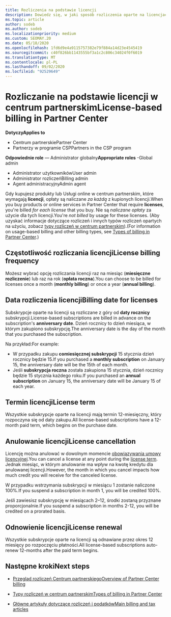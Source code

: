 ```yaml
---
title: Rozliczenia na podstawie licencji
description: Dowiedz się, w jaki sposób rozliczenia oparte na licencjach różnią się od rozliczeń opartych na użyciu w centrum partnerskim, w tym w jaki sposób opłaty są naliczane według licencji (nie za
ms.topic: article
author: sodeb
ms.author: sodeb
ms.localizationpriority: medium
ms.custom: SEOMAY.20
ms.date: 05/18/2020
ms.openlocfilehash: 1fd6d9e4a9115757382e79f884a14d23e4545419
ms.sourcegitcommit: c40f826bb1143555bf3a1c2c806c34024f0f6019
ms.translationtype: MT
ms.contentlocale: pl-PL
ms.lasthandoff: 09/02/2020
ms.locfileid: "92529649"
---
```

# <a name="license-based-billing-in-partner-center"></a><span data-ttu-id="ed0c3-103">Rozliczanie na podstawie licencji w centrum partnerskim</span><span class="sxs-lookup"><span data-stu-id="ed0c3-103">License-based billing in Partner Center</span></span>

<span data-ttu-id="ed0c3-104">**Dotyczy**</span><span class="sxs-lookup"><span data-stu-id="ed0c3-104">**Applies to**</span></span>

- <span data-ttu-id="ed0c3-105">Centrum partnerskie</span><span class="sxs-lookup"><span data-stu-id="ed0c3-105">Partner Center</span></span>
- <span data-ttu-id="ed0c3-106">Partnerzy w programie CSP</span><span class="sxs-lookup"><span data-stu-id="ed0c3-106">Partners in the CSP program</span></span>

<span data-ttu-id="ed0c3-107">**Odpowiednie role** — Administrator globalny</span><span class="sxs-lookup"><span data-stu-id="ed0c3-107">**Appropriate roles** -Global admin</span></span>
- <span data-ttu-id="ed0c3-108">Administrator użytkowników</span><span class="sxs-lookup"><span data-stu-id="ed0c3-108">User admin</span></span>
- <span data-ttu-id="ed0c3-109">Administrator rozliczeń</span><span class="sxs-lookup"><span data-stu-id="ed0c3-109">Billing admin</span></span>
- <span data-ttu-id="ed0c3-110">Agent administracyjny</span><span class="sxs-lookup"><span data-stu-id="ed0c3-110">Admin agent</span></span>

<span data-ttu-id="ed0c3-111">Gdy kupujesz produkty lub Usługi online w centrum partnerskim, które wymagają **licencji**, opłaty są naliczane *za każdą* z kupionych licencji.</span><span class="sxs-lookup"><span data-stu-id="ed0c3-111">When you buy products or online services in Partner Center that require **licenses**, you're billed *for each license* that you buy.</span></span> <span data-ttu-id="ed0c3-112">Nie są *naliczane opłaty* za użycie dla tych licencji.</span><span class="sxs-lookup"><span data-stu-id="ed0c3-112">You're *not billed* by usage for these licenses.</span></span> <span data-ttu-id="ed0c3-113">(Aby uzyskać informacje dotyczące rozliczeń i innych typów rozliczeń opartych na użyciu, zobacz [typy rozliczeń w centrum partnerskim](billing-different-types.md)).</span><span class="sxs-lookup"><span data-stu-id="ed0c3-113">(For information on usage-based billing and other billing types, see [Types of billing in Partner Center](billing-different-types.md).)</span></span>

## <a name="license-billing-frequency"></a><span data-ttu-id="ed0c3-114">Częstotliwość rozliczania licencji</span><span class="sxs-lookup"><span data-stu-id="ed0c3-114">License billing frequency</span></span>

<span data-ttu-id="ed0c3-115">Możesz wybrać opcję rozliczania licencji raz na miesiąc (**miesięczne rozliczenie**) lub raz na rok (**opłata roczna**).</span><span class="sxs-lookup"><span data-stu-id="ed0c3-115">You can choose to be billed for licenses once a month (**monthly billing**) or once a year (**annual billing**).</span></span> 

## <a name="billing-date-for-licenses"></a><span data-ttu-id="ed0c3-116">Data rozliczenia licencji</span><span class="sxs-lookup"><span data-stu-id="ed0c3-116">Billing date for licenses</span></span>

<span data-ttu-id="ed0c3-117">Subskrypcje oparte na licencji są rozliczane z góry od **daty rocznicy** subskrypcji.</span><span class="sxs-lookup"><span data-stu-id="ed0c3-117">License-based subscriptions are billed in advance on the subscription's **anniversary date**.</span></span> <span data-ttu-id="ed0c3-118">Dzień rocznicy to dzień miesiąca, w którym zakupiono subskrypcję.</span><span class="sxs-lookup"><span data-stu-id="ed0c3-118">The anniversary date is the day of the month that you purchased the subscription.</span></span>

<span data-ttu-id="ed0c3-119">Na przykład:</span><span class="sxs-lookup"><span data-stu-id="ed0c3-119">For example:</span></span>

- <span data-ttu-id="ed0c3-120">W przypadku zakupu **comiesięcznej subskrypcji** 15 stycznia dzień rocznicy będzie 15.</span><span class="sxs-lookup"><span data-stu-id="ed0c3-120">If you purchased a **monthly subscription** on January 15, the anniversary date will be the 15th of each month.</span></span>
- <span data-ttu-id="ed0c3-121">Jeśli **subskrypcja roczna** została zakupiona 15 stycznia, dzień rocznicy będzie 15 stycznia każdego roku.</span><span class="sxs-lookup"><span data-stu-id="ed0c3-121">If you purchased an **annual subscription** on January 15, the anniversary date will be January 15 of each year.</span></span>

## <a name="license-term"></a><span data-ttu-id="ed0c3-122">Termin licencji</span><span class="sxs-lookup"><span data-stu-id="ed0c3-122">License term</span></span>

<span data-ttu-id="ed0c3-123">Wszystkie subskrypcje oparte na licencji mają termin 12-miesięczny, który rozpoczyna się od daty zakupu.</span><span class="sxs-lookup"><span data-stu-id="ed0c3-123">All license-based subscriptions have a 12-month paid term, which begins on the purchase date.</span></span>

## <a name="license-cancellation"></a><span data-ttu-id="ed0c3-124">Anulowanie licencji</span><span class="sxs-lookup"><span data-stu-id="ed0c3-124">License cancellation</span></span>

<span data-ttu-id="ed0c3-125">Licencję można anulować w dowolnym momencie [obowiązywania umowy licencyjnej](#license-term).</span><span class="sxs-lookup"><span data-stu-id="ed0c3-125">You can cancel a license at any point during the [license term](#license-term).</span></span> <span data-ttu-id="ed0c3-126">Jednak miesiąc, w którym anulowanie ma wpływ na kwotę kredytu dla anulowanej licencji.</span><span class="sxs-lookup"><span data-stu-id="ed0c3-126">However, the month in which you cancel impacts how much credit you will receive for the canceled license.</span></span>

<span data-ttu-id="ed0c3-127">W przypadku wstrzymania subskrypcji w miesiącu 1 zostanie naliczone 100%.</span><span class="sxs-lookup"><span data-stu-id="ed0c3-127">If you suspend a subscription in month 1, you will be credited 100%.</span></span>

<span data-ttu-id="ed0c3-128">Jeśli zawiesisz subskrypcję w miesiącach 2–12, środki zostaną przyznane proporcjonalnie.</span><span class="sxs-lookup"><span data-stu-id="ed0c3-128">If you suspend a subscription in months 2-12, you will be credited on a prorated basis.</span></span>

## <a name="license-renewal"></a><span data-ttu-id="ed0c3-129">Odnowienie licencji</span><span class="sxs-lookup"><span data-stu-id="ed0c3-129">License renewal</span></span>

<span data-ttu-id="ed0c3-130">Wszystkie subskrypcje oparte na licencji są odnawiane przez okres 12 miesięcy po rozpoczęciu płatności.</span><span class="sxs-lookup"><span data-stu-id="ed0c3-130">All license-based subscriptions auto-renew 12-months after the paid term begins.</span></span>

## <a name="next-steps"></a><span data-ttu-id="ed0c3-131">Następne kroki</span><span class="sxs-lookup"><span data-stu-id="ed0c3-131">Next steps</span></span>

- [<span data-ttu-id="ed0c3-132">Przegląd rozliczeń Centrum partnerskiego</span><span class="sxs-lookup"><span data-stu-id="ed0c3-132">Overview of Partner Center billing</span></span>](billing-basics.md)

- [<span data-ttu-id="ed0c3-133">Typy rozliczeń w centrum partnerskim</span><span class="sxs-lookup"><span data-stu-id="ed0c3-133">Types of billing in Partner Center</span></span>](billing-different-types.md)

- [<span data-ttu-id="ed0c3-134">Główne artykuły dotyczące rozliczeń i podatków</span><span class="sxs-lookup"><span data-stu-id="ed0c3-134">Main billing and tax articles</span></span>](billing.md)
